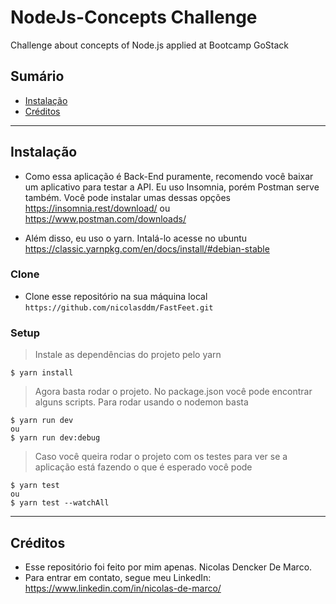 # NodeJs-Concepts Challenge
Challenge about concepts of Node.js applied at Bootcamp GoStack

## Sumário 

- [Instalação](#instalação)
- [Créditos](#créditos)

---

## Instalação

- Como essa aplicação é Back-End puramente, recomendo você baixar um aplicativo para testar a API. Eu uso Insomnia, porém Postman serve também. 
Você pode instalar umas dessas opções https://insomnia.rest/download/ ou https://www.postman.com/downloads/

- Além disso, eu uso o yarn. Intalá-lo acesse no ubuntu https://classic.yarnpkg.com/en/docs/install/#debian-stable

### Clone

- Clone esse repositório na sua máquina local `https://github.com/nicolasddm/FastFeet.git`

### Setup

> Instale as dependências do projeto pelo yarn

```shell
$ yarn install
```

> Agora basta rodar o projeto. No package.json você pode encontrar alguns scripts. Para rodar usando o nodemon basta

```shell
$ yarn run dev
ou
$ yarn run dev:debug
```

> Caso você queira rodar o projeto com os testes para ver se a aplicação está fazendo o que é esperado você pode

```shell
$ yarn test
ou
$ yarn test --watchAll
```
---

## Créditos
 - Esse repositório foi feito por mim apenas. Nicolas Dencker De Marco.
 - Para entrar em contato, segue meu LinkedIn: https://www.linkedin.com/in/nicolas-de-marco/
